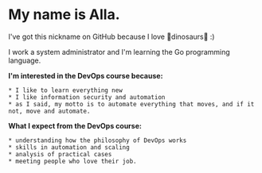 # My name is Alla.
I've got this nickname on GitHub because I love 🦖dinosaurs🦕 :)

I work a system administrator and I'm learning the Go programming language.

**I'm interested in the DevOps course because:**

    * I like to learn everything new
    * I like information security and automation
    * as I said, my motto is to automate everything that moves, and if it not, move and automate.

**What I expect from the DevOps course:**

    * understanding how the philosophy of DevOps works
    * skills in automation and scaling
    * analysis of practical cases
    * meeting people who love their job.
